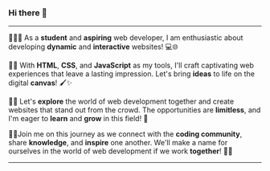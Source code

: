 ### Hi there 👋
---------------------------------------------------------------------------------------------------------------------------------------------------------------------------------------
👩‍🎓🌟 As a **student** and **aspiring** web developer, I am enthusiastic about developing **dynamic** and **interactive** websites! 💻🌐

🎨🚀 With **HTML**, **CSS**, and **JavaScript** as my tools, I'll craft captivating web experiences that leave a lasting impression. Let's bring **ideas** to life on the digital **canvas**! 🖌️✨

🌟🔥 Let's **explore** the world of web development together and create websites that stand out from the crowd. The opportunities are **limitless**, and I'm eager to **learn** and **grow** in this field! 💪

💬🌐Join me on this journey as we connect with the **coding community**, share **knowledge**, and **inspire** one another. We'll make a name for ourselves in the world of web development if we work **together**! 👥💡

---------------------------------------------------------------------------------------------------------------------------------------------------------------------------------------
